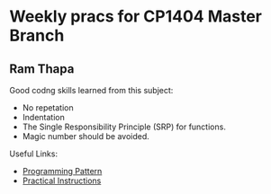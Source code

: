 # Weekly pracs for CP1404 Master Branch
## Ram Thapa
Good codng skills learned from this subject:
- No repetation
- Indentation
- The Single Responsibility Principle (SRP) for functions.
- Magic number should be avoided.

Useful Links:
- [Programming Pattern](https://github.com/CP1404/Starter/wiki/Programming-Patterns)
- [Practical Instructions](https://github.com/CP1404/Practicals/blob/master/README.md)